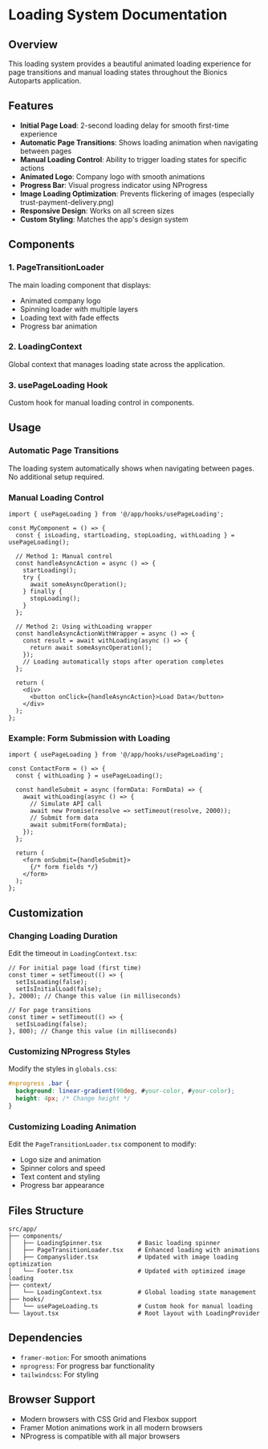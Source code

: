 # Loading System Documentation

## Overview
This loading system provides a beautiful animated loading experience for page transitions and manual loading states throughout the Bionics Autoparts application.

## Features
- **Initial Page Load**: 2-second loading delay for smooth first-time experience
- **Automatic Page Transitions**: Shows loading animation when navigating between pages
- **Manual Loading Control**: Ability to trigger loading states for specific actions
- **Animated Logo**: Company logo with smooth animations
- **Progress Bar**: Visual progress indicator using NProgress
- **Image Loading Optimization**: Prevents flickering of images (especially trust-payment-delivery.png)
- **Responsive Design**: Works on all screen sizes
- **Custom Styling**: Matches the app's design system

## Components

### 1. PageTransitionLoader
The main loading component that displays:
- Animated company logo
- Spinning loader with multiple layers
- Loading text with fade effects
- Progress bar animation

### 2. LoadingContext
Global context that manages loading state across the application.

### 3. usePageLoading Hook
Custom hook for manual loading control in components.

## Usage

### Automatic Page Transitions
The loading system automatically shows when navigating between pages. No additional setup required.

### Manual Loading Control

```tsx
import { usePageLoading } from '@/app/hooks/usePageLoading';

const MyComponent = () => {
  const { isLoading, startLoading, stopLoading, withLoading } = usePageLoading();

  // Method 1: Manual control
  const handleAsyncAction = async () => {
    startLoading();
    try {
      await someAsyncOperation();
    } finally {
      stopLoading();
    }
  };

  // Method 2: Using withLoading wrapper
  const handleAsyncActionWithWrapper = async () => {
    const result = await withLoading(async () => {
      return await someAsyncOperation();
    });
    // Loading automatically stops after operation completes
  };

  return (
    <div>
      <button onClick={handleAsyncAction}>Load Data</button>
    </div>
  );
};
```

### Example: Form Submission with Loading

```tsx
import { usePageLoading } from '@/app/hooks/usePageLoading';

const ContactForm = () => {
  const { withLoading } = usePageLoading();

  const handleSubmit = async (formData: FormData) => {
    await withLoading(async () => {
      // Simulate API call
      await new Promise(resolve => setTimeout(resolve, 2000));
      // Submit form data
      await submitForm(formData);
    });
  };

  return (
    <form onSubmit={handleSubmit}>
      {/* form fields */}
    </form>
  );
};
```

## Customization

### Changing Loading Duration
Edit the timeout in `LoadingContext.tsx`:
```tsx
// For initial page load (first time)
const timer = setTimeout(() => {
  setIsLoading(false);
  setIsInitialLoad(false);
}, 2000); // Change this value (in milliseconds)

// For page transitions
const timer = setTimeout(() => {
  setIsLoading(false);
}, 800); // Change this value (in milliseconds)
```

### Customizing NProgress Styles
Modify the styles in `globals.css`:
```css
#nprogress .bar {
  background: linear-gradient(90deg, #your-color, #your-color);
  height: 4px; /* Change height */
}
```

### Customizing Loading Animation
Edit the `PageTransitionLoader.tsx` component to modify:
- Logo size and animation
- Spinner colors and speed
- Text content and styling
- Progress bar appearance

## Files Structure
```
src/app/
├── components/
│   ├── LoadingSpinner.tsx          # Basic loading spinner
│   ├── PageTransitionLoader.tsx    # Enhanced loading with animations
│   ├── Companyslider.tsx           # Updated with image loading optimization
│   └── Footer.tsx                  # Updated with optimized image loading
├── context/
│   └── LoadingContext.tsx          # Global loading state management
├── hooks/
│   └── usePageLoading.ts           # Custom hook for manual loading
└── layout.tsx                      # Root layout with LoadingProvider
```

## Dependencies
- `framer-motion`: For smooth animations
- `nprogress`: For progress bar functionality
- `tailwindcss`: For styling

## Browser Support
- Modern browsers with CSS Grid and Flexbox support
- Framer Motion animations work in all modern browsers
- NProgress is compatible with all major browsers

